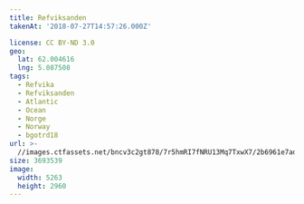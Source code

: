 ```yaml
---
title: Refviksanden
takenAt: '2018-07-27T14:57:26.000Z'

license: CC BY-ND 3.0
geo:
  lat: 62.004616
  lng: 5.087508
tags:
  - Refvika
  - Refviksanden
  - Atlantic
  - Ocean
  - Norge
  - Norway
  - bgotrd18
url: >-
  //images.ctfassets.net/bncv3c2gt878/7r5hmRI7fNRU13Mq7TxwX7/2b6961e7add41ce92b70c97f67f53d6a/refviksanden_28923088557_o
size: 3693539
image:
  width: 5263
  height: 2960
---
```

